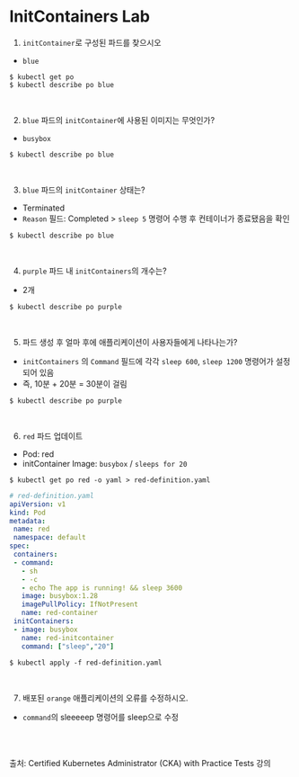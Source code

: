 # InitContainers Lab

1. `initContainer`로 구성된 파드를 찾으시오

- `blue`

```
$ kubectl get po
$ kubectl describe po blue
```

<br>

2. `blue` 파드의 `initContainer`에 사용된 이미지는 무엇인가?

- `busybox`

```
$ kubectl describe po blue
```

<br>

3. `blue` 파드의 `initContainer` 상태는?

- Terminated
- `Reason` 필드: Completed > `sleep 5` 명령어 수행 후 컨테이너가 종료됐음을 확인

```
$ kubectl describe po blue
```

<br>

4. `purple` 파드 내 `initContainers`의 개수는?

- 2개

```
$ kubectl describe po purple
```

<br>

5. 파드 생성 후 얼마 후에 애플리케이션이 사용자들에게 나타나는가?

- `initContainers` 의 `Command` 필드에 각각 `sleep 600`, `sleep 1200` 명령어가 설정되어 있음 
- 즉, 10분 + 20분 = 30분이 걸림

```
$ kubectl describe po purple
```

<br>

6. `red` 파드 업데이트

- Pod: red
- initContainer Image: `busybox` / `sleeps for 20`

```
$ kubectl get po red -o yaml > red-definition.yaml
```

```yaml
# red-definition.yaml
apiVersion: v1
kind: Pod
metadata:
 name: red
 namespace: default
spec:
 containers:
 - command:
   - sh
   - -c
   - echo The app is running! && sleep 3600
   image: busybox:1.28
   imagePullPolicy: IfNotPresent
   name: red-container
 initContainers:
 - image: busybox
   name: red-initcontainer
   command: ["sleep","20"]
```

```
$ kubectl apply -f red-definition.yaml 
```

<br>

7. 배포된 `orange` 애플리케이션의 오류를 수정하시오.

- `command`의 sleeeeep 명령어를 sleep으로 수정

<br>

<br>

출처: Certified Kubernetes Administrator (CKA) with Practice Tests 강의